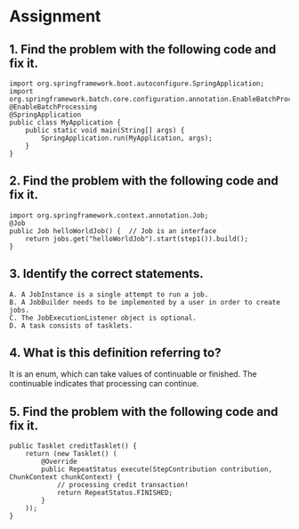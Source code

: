 # Assignment

## 1. Find the problem with the following code and fix it.

```
import org.springframework.boot.autoconfigure.SpringApplication;
import org.springframework.batch.core.configuration.annotation.EnableBatchProcessing;
@EnableBatchProcessing
@SpringApplication
public class MyApplication {
    public static void main(String[] args) {
        SpringApplication.run(MyApplication, args);
    }
}
```

## 2. Find the problem with the following code and fix it.

```
import org.springframework.context.annotation.Job;
@Job
public Job helloWorldJob() {  // Job is an interface
    return jobs.get("helloWorldJob").start(step1()).build();
}
```

## 3. Identify the correct statements.

```
A. A JobInstance is a single attempt to run a job.
B. A JobBuilder needs to be implemented by a user in order to create jobs.
C. The JobExecutionListener object is optional.
D. A task consists of tasklets.
```


## 4. What is this definition referring to?

It is an enum, which can take values of continuable or finished. 
The continuable indicates that processing can continue.

## 5. Find the problem with the following code and fix it.

```
public Tasklet creditTasklet() {
    return (new Tasklet() (
        @Override
        public RepeatStatus execute(StepContribution contribution, ChunkContext chunkContext) {
            // processing credit transaction!
            return RepeatStatus.FINISHED;
        }
    ));
}
```
